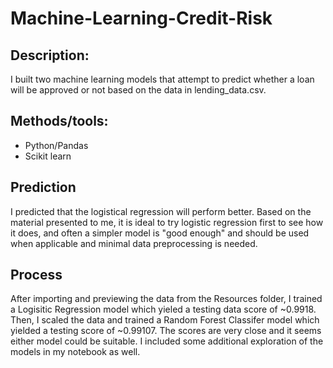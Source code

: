 # Machine-Learning-Credit-Risk

## Description:
I built two machine learning models that attempt to predict whether a loan will be approved or not based on the data in lending_data.csv.

## Methods/tools:
- Python/Pandas
- Scikit learn

## Prediction
I predicted that the logistical regression will perform better. Based on the material presented to me, it is ideal to try logistic regression first to see how it does, and often a simpler model is "good enough" and should be used when applicable and minimal data preprocessing is needed. 

## Process
After importing and previewing the data from the Resources folder, I trained a Logisitic Regression model which yieled a testing data score of ~0.9918. Then, I scaled the data and trained a Random Forest Classifer model which yielded a testing score of ~0.99107. The scores are very close and it seems either model could be suitable. I included some additional exploration of the models in my notebook as well.